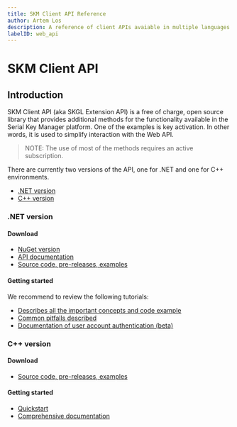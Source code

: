 ```yaml
---
title: SKM Client API Reference
author: Artem Los
description: A reference of client APIs avaiable in multiple languages.
labelID: web_api
---
```


# SKM Client API

## Introduction
SKM Client API (aka SKGL Extension API) is a free of charge, open source library that provides additional methods for the functionality available in the Serial Key Manager platform. One of the examples is key activation. In other words, it is used to simplify interaction with the Web API.

> NOTE: The use of most of the methods requires an active subscription.

There are currently two versions of the API, one for .NET and one for C++ environments.

* [.NET version](#net-version)
* [C++ version](#c-version)

### .NET version

#### Download
* [NuGet version](https://www.nuget.org/packages/SKGLExtension/)
* [API documentation](https://api.serialkeymanager.com/html/R_Project_Documentation.htm)
* [Source code, pre-releases, examples](https://github.com/SerialKeyManager/SKGL-Extension-for-dot-NET)

#### Getting started

We recommend to review the following tutorials:
* [Describes all the important concepts and code example](https://github.com/SerialKeyManager/SKGL-Extension-for-dot-NET/blob/master/Tutorials/v401.md)
* [Common pitfalls described](https://github.com/SerialKeyManager/SKGL-Extension-for-dot-NET/blob/master/Tutorials/v.401-Pitfalls.md)
* [Documentation of user account authentication (beta)](https://github.com/SerialKeyManager/SKGL-Extension-for-dot-NET/blob/master/Tutorials/v.101-beta.md)

### C++ version

#### Download
* [Source code, pre-releases, examples](https://github.com/SerialKeyManager/SKM-Client-API-CPP)

#### Getting started
* [Quickstart](https://cryptolens.io/2017/08/new-client-api-for-c/)
* [Comprehensive documentation](/web-api/cpp/cpp-client)